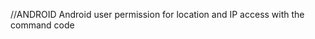 

//ANDROID
Android user permission for location and IP access with the command code 

<uses-permission android:name="android.permission.ACCESS_FINE_LOCATION" />
<uses-permission android:name="android.permission.ACCESS_COARSE_LOCATION" />

